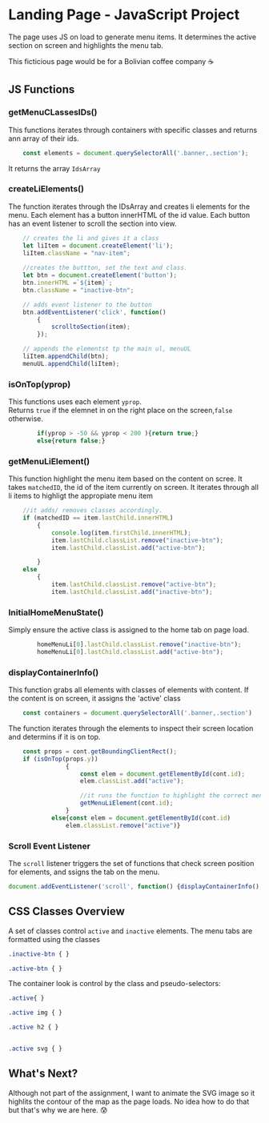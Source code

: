 # Landing Page - JavaScript Project

The page uses JS on load to generate menu items.
It determines the active section on screen and highlights the menu tab.

This ficticious page would be for a Bolivian coffee company :coffee:
## JS Functions


### getMenuCLassesIDs()
This functions iterates through containers with specific classes and returns ann array of their ids.
```javascript
    const elements = document.querySelectorAll('.banner,.section');
```
It returns the array
 ```IdsArray```


### createLiElements()
The function iterates through the IDsArray and creates li elements for the menu.
Each element has a button innerHTML of the id value.
Each button has an event listener to scroll the section into view.

```javascript
    // creates the li and gives it a class
    let liItem = document.createElement('li');
    liItem.className = "nav-item";
    
    //creates the buttton, set the text and class. 
    let btn = document.createElement('button');
    btn.innerHTML =`${item}`;
    btn.className = "inactive-btn";

    // adds event listener to the button
    btn.addEventListener('click', function()
        {
            scrolltoSection(item);
        });

    // appends the elementst tp the main ul, menuUL
    liItem.appendChild(btn);
    menuUL.appendChild(liItem);
```


### isOnTop(yprop)
This functions uses each element ```yprop```.<br/>
Returns ```true``` if the elemnet in on the right place on the screen,```false``` otherwise.

```javascript
        if(yprop > -50 && yprop < 200 ){return true;}
        else{return false;}
```

### getMenuLiElement()
This function highlight the menu item based on the content on scree.
It takes ```matchedID```, the id of the item currently on screen.
It iterates through all li items to highligt the appropiate menu item

```javascript
    //it adds/ removes classes accordingly.
    if (matchedID == item.lastChild.innerHTML)
        {
            console.log(item.firstChild.innerHTML);
            item.lastChild.classList.remove("inactive-btn");
            item.lastChild.classList.add("active-btn");

        }
    else
        {
            item.lastChild.classList.remove("active-btn");
            item.lastChild.classList.add("inactive-btn");
```

### InitialHomeMenuState()
Simply ensure the active class is assigned to the home tab on page load.
```javascript
        homeMenuLi[0].lastChild.classList.remove("inactive-btn");
        homeMenuLi[0].lastChild.classList.add("active-btn");
```


### displayContainerInfo()

This function grabs all elements with classes of elements with content.
If the content is on screen, it assigns the 'active' class
```javascript
    const containers = document.querySelectorAll('.banner,.section')
```
The function iterates through the elements to inspect their screen location and determins if it is on top.
```javascript
    const props = cont.getBoundingClientRect();
    if (isOnTop(props.y)) 
                {
                    const elem = document.getElementById(cont.id);
                    elem.classList.add("active");

                    //it runs the function to highlight the correct menu tab
                    getMenuLiElement(cont.id);
                }
            else{const elem = document.getElementById(cont.id)
                elem.classList.remove("active")}
```


### Scroll Event Listener
The ```scroll``` listener triggers the set of functions that check screen position for elements, and ssigns the tab on the menu.

```javascript
document.addEventListener('scroll', function() {displayContainerInfo();});
```


## CSS Classes Overview

A set of classes control ```active``` and ```inactive``` elements.
The menu tabs are formatted using the classes

```css
.inactive-btn { }

.active-btn { }
```

The container look is control by the class and pseudo-selectors:


```css
.active{ }

.active img { }

.active h2 { }


.active svg { } 
```


## What's Next?

Although not part of the assignment, I want to animate the SVG image so it highlits the contour of the map as the page loads.
No idea how to do that but that's why we are here.
:cold_sweat:
